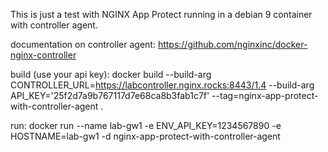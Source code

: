 This is just a test with NGINX App Protect running in a debian 9 container with controller agent.

documentation on controller agent:
<https://github.com/nginxinc/docker-nginx-controller>

build (use your api key):
docker build --build-arg CONTROLLER_URL=https://labcontroller.nginx.rocks:8443/1.4 --build-arg API_KEY='25f2d7a9b767117d7e68ca8b3fab1c7f' --tag=nginx-app-protect-with-controller-agent .

run:
docker run --name lab-gw1 -e ENV_API_KEY=1234567890 -e HOSTNAME=lab-gw1 -d nginx-app-protect-with-controller-agent
